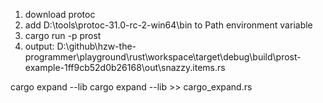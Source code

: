 1. download protoc
2. add D:\tools\protoc-31.0-rc-2-win64\bin to Path environment variable
3. cargo run -p prost
4. output: D:\github\hzw-the-programmer\playground\rust\workspace\target\debug\build\prost-example-1ff9cb52d0b26168\out\snazzy.items.rs

cargo expand --lib
cargo expand --lib >> cargo_expand.rs
